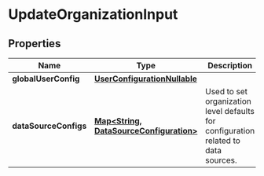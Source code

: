 

# UpdateOrganizationInput


## Properties

| Name | Type | Description | Notes |
|------------ | ------------- | ------------- | -------------|
|**globalUserConfig** | [**UserConfigurationNullable**](UserConfigurationNullable.md) |  |  [optional] |
|**dataSourceConfigs** | [**Map&lt;String, DataSourceConfiguration&gt;**](DataSourceConfiguration.md) | Used to set organization level defaults for configuration related to data sources. |  [optional] |



